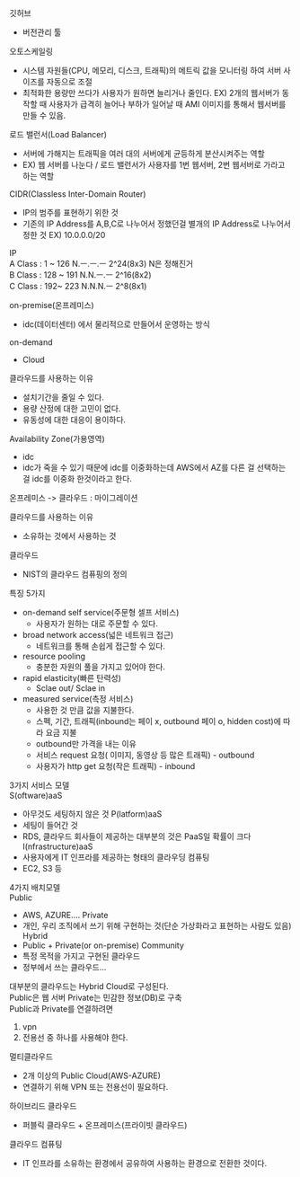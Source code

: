 깃허브
- 버전관리 툴

오토스케일링
- 시스템 자원들(CPU, 메모리, 디스크, 트래픽)의 메트릭 값을 모니터링 하여 서버 사이즈를 자동으로 조절
- 최적화한 용량만 쓰다가 사용자가 원하면 늘리거나 줄인다.
EX) 2개의 웹서버가 동작할 때 사용자가 급격히 늘어나 부하가 일어날 때 AMI 이미지를 통해서 웹서버를 만들 수 있음.


로드 밸런서(Load Balancer)
- 서버에 가해지는 트래픽을 여러 대의 서버에게 균등하게 분산시켜주는 역할
- EX) 웹 서버를 나눈다 / 로드 밸런서가 사용자를 1번 웹서버, 2번 웹서버로 가라고 하는 역할

CIDR(Classless Inter-Domain Router)
- IP의 범주를 표현하기 위한 것
- 기존의 IP Address를 A,B,C로 나누어서 정했던걸 별개의 IP Address로 나누어서 정한 것
EX) 10.0.0.0/20

IP  
A Class : 1 ~ 126       N.ㅡ.ㅡ.ㅡ   2^24(8x3) N은 정해진거  
B Class : 128 ~ 191     N.N.ㅡ.ㅡ    2^16(8x2)  
C Class : 192~ 223      N.N.N.ㅡ     2^8(8x1)  

on-premise(온프레미스)
- idc(데이터센터) 에서 물리적으로 만들어서 운영하는 방식

on-demand
- Cloud

클라우드를 사용하는 이유
- 설치기간을 줄일 수 있다.
- 용량 산정에 대한 고민이 없다.
- 유동성에 대한 대응이 용이하다.


Availability Zone(가용영역)
- idc
- idc가 죽을 수 있기 때문에 idc를 이중화하는데 AWS에서 AZ를 다른 걸 선택하는 걸 idc를 이중화 한것이라고 한다.

온프레미스 -> 클라우드
 : 마이그레이션
 
클라우드를 사용하는 이유
- 소유하는 것에서 사용하는 것

클라우드 
- NIST의 클라우드 컴퓨핑의 정의

특징 5가지
- on-demand self service(주문형 셀프 서비스)
  - 사용자가 원하는 대로 주문할 수 있다.
- broad network access(넓은 네트워크 접근)
  - 네트워크를 통해 손쉽게 접근할 수 있다.
- resource pooling
  - 충분한 자원의 풀을 가지고 있어야 한다.
- rapid elasticity(빠른 탄력성)
  - Sclae out/ Sclae in
- measured service(측정 서비스)
  - 사용한 것 만큼 값을 지불한다.
  - 스펙, 기간, 트래픽(inbound는 페이 x, outbound 페이 o, hidden cost)에 따라 요금 지불
  - outbound만 가격을 내는 이유
   - 서비스 request 요청( 이미지, 동영상 등 많은 트래픽) - outbound
   - 사용자가 http get 요청(작은 트래픽) - inbound   

3가지 서비스 모델  
S(oftware)aaS
- 아무것도 세팅하지 않은 것
P(latform)aaS
- 세팅이 들어간 것
- RDS, 클라우드 회사들이 제공하는 대부분의 것은 PaaS일 확률이 크다
I(nfrastructure)aaS
- 사용자에게 IT 인프라를 제공하는 형태의 클라우딩 컴퓨팅
- EC2, S3 등

4가지 배치모델  
Public
- AWS, AZURE....
Private
- 개인, 우리 조직에서 쓰기 위해 구현하는 것(단순 가상화라고 표현하는 사람도 있음)
Hybrid
- Public + Private(or on-premise)
Community
- 특정 목적을 가지고 구현된 클라우드
- 정부에서 쓰는 클라우드...

대부분의 클라우드는 Hybrid Cloud로 구성된다.  
Public은 웹 서버 Private는 민감한 정보(DB)로 구축  
Public과 Private를 연결하려면    
1. vpn
2. 전용선
중 하나를 사용해야 한다.

멀티클라우드
- 2개 이상의 Public Cloud(AWS-AZURE)
- 연결하기 위해 VPN 또는 전용선이 필요하다.

하이브리드 클라우드
- 퍼블릭 클라우드 + 온프레미스(프라이빗 클라우드) 

클라우드 컴퓨팅
- IT 인프라를 소유하는 환경에서 공유하여 사용하는 환경으로 전환한 것이다.




